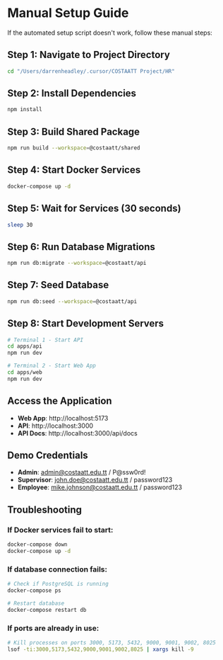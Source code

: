 # Manual Setup Guide

If the automated setup script doesn't work, follow these manual steps:

## Step 1: Navigate to Project Directory
```bash
cd "/Users/darrenheadley/.cursor/COSTAATT Project/HR"
```

## Step 2: Install Dependencies
```bash
npm install
```

## Step 3: Build Shared Package
```bash
npm run build --workspace=@costaatt/shared
```

## Step 4: Start Docker Services
```bash
docker-compose up -d
```

## Step 5: Wait for Services (30 seconds)
```bash
sleep 30
```

## Step 6: Run Database Migrations
```bash
npm run db:migrate --workspace=@costaatt/api
```

## Step 7: Seed Database
```bash
npm run db:seed --workspace=@costaatt/api
```

## Step 8: Start Development Servers
```bash
# Terminal 1 - Start API
cd apps/api
npm run dev

# Terminal 2 - Start Web App
cd apps/web
npm run dev
```

## Access the Application
- **Web App**: http://localhost:5173
- **API**: http://localhost:3000
- **API Docs**: http://localhost:3000/api/docs

## Demo Credentials
- **Admin**: admin@costaatt.edu.tt / P@ssw0rd!
- **Supervisor**: john.doe@costaatt.edu.tt / password123
- **Employee**: mike.johnson@costaatt.edu.tt / password123

## Troubleshooting

### If Docker services fail to start:
```bash
docker-compose down
docker-compose up -d
```

### If database connection fails:
```bash
# Check if PostgreSQL is running
docker-compose ps

# Restart database
docker-compose restart db
```

### If ports are already in use:
```bash
# Kill processes on ports 3000, 5173, 5432, 9000, 9001, 9002, 8025
lsof -ti:3000,5173,5432,9000,9001,9002,8025 | xargs kill -9
```

